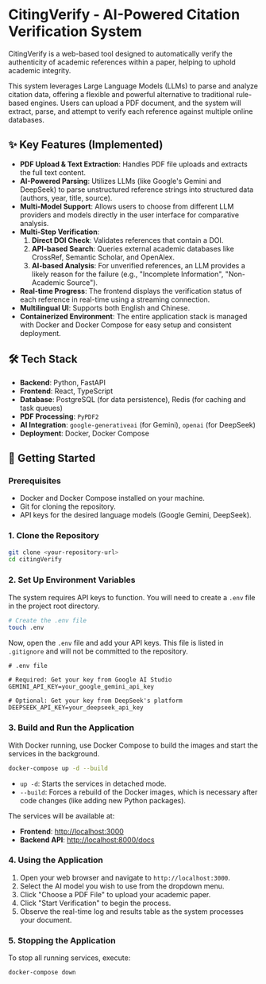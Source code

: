 # CitingVerify - AI-Powered Citation Verification System

CitingVerify is a web-based tool designed to automatically verify the authenticity of academic references within a paper, helping to uphold academic integrity.

This system leverages Large Language Models (LLMs) to parse and analyze citation data, offering a flexible and powerful alternative to traditional rule-based engines. Users can upload a PDF document, and the system will extract, parse, and attempt to verify each reference against multiple online databases.

## ✨ Key Features (Implemented)

*   **PDF Upload & Text Extraction**: Handles PDF file uploads and extracts the full text content.
*   **AI-Powered Parsing**: Utilizes LLMs (like Google's Gemini and DeepSeek) to parse unstructured reference strings into structured data (authors, year, title, source).
*   **Multi-Model Support**: Allows users to choose from different LLM providers and models directly in the user interface for comparative analysis.
*   **Multi-Step Verification**:
    1.  **Direct DOI Check**: Validates references that contain a DOI.
    2.  **API-based Search**: Queries external academic databases like CrossRef, Semantic Scholar, and OpenAlex.
    3.  **AI-based Analysis**: For unverified references, an LLM provides a likely reason for the failure (e.g., "Incomplete Information", "Non-Academic Source").
*   **Real-time Progress**: The frontend displays the verification status of each reference in real-time using a streaming connection.
*   **Multilingual UI**: Supports both English and Chinese.
*   **Containerized Environment**: The entire application stack is managed with Docker and Docker Compose for easy setup and consistent deployment.

## 🛠️ Tech Stack

*   **Backend**: Python, FastAPI
*   **Frontend**: React, TypeScript
*   **Database**: PostgreSQL (for data persistence), Redis (for caching and task queues)
*   **PDF Processing**: `PyPDF2`
*   **AI Integration**: `google-generativeai` (for Gemini), `openai` (for DeepSeek)
*   **Deployment**: Docker, Docker Compose

## 🚀 Getting Started

### Prerequisites

*   Docker and Docker Compose installed on your machine.
*   Git for cloning the repository.
*   API keys for the desired language models (Google Gemini, DeepSeek).

### 1. Clone the Repository

```bash
git clone <your-repository-url>
cd citingVerify
```

### 2. Set Up Environment Variables

The system requires API keys to function. You will need to create a `.env` file in the project root directory.

```bash
# Create the .env file
touch .env
```

Now, open the `.env` file and add your API keys. This file is listed in `.gitignore` and will not be committed to the repository.

```
# .env file

# Required: Get your key from Google AI Studio
GEMINI_API_KEY=your_google_gemini_api_key

# Optional: Get your key from DeepSeek's platform
DEEPSEEK_API_KEY=your_deepseek_api_key
```

### 3. Build and Run the Application

With Docker running, use Docker Compose to build the images and start the services in the background.

```bash
docker-compose up -d --build
```

*   `up -d`: Starts the services in detached mode.
*   `--build`: Forces a rebuild of the Docker images, which is necessary after code changes (like adding new Python packages).

The services will be available at:
*   **Frontend**: [http://localhost:3000](http://localhost:3000)
*   **Backend API**: [http://localhost:8000/docs](http://localhost:8000/docs)

### 4. Using the Application

1.  Open your web browser and navigate to `http://localhost:3000`.
2.  Select the AI model you wish to use from the dropdown menu.
3.  Click "Choose a PDF File" to upload your academic paper.
4.  Click "Start Verification" to begin the process.
5.  Observe the real-time log and results table as the system processes your document.

### 5. Stopping the Application

To stop all running services, execute:

```bash
docker-compose down
```
